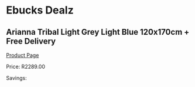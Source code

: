 
# Ebucks Dealz
## Arianna Tribal Light Grey Light Blue 120x170cm + Free Delivery
[Product Page](https://www.ebucks.com/web/shop/productSelected.do?prodId=1210528437&catId=1209942441)

Price: R2289.00

Savings: 


	